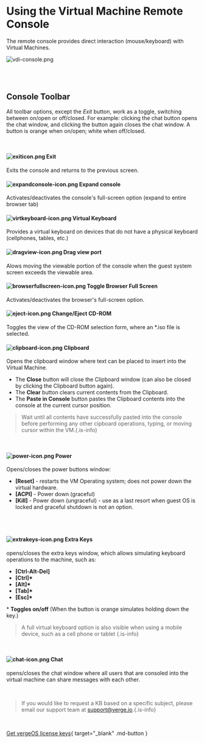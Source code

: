 

# Using the Virtual Machine Remote Console

The remote console provides direct interaction (mouse/keyboard) with Virtual Machines.
<br>

![vdi-console.png](/product-guide/screenshots/vdi-console.png)

<br>
<br>

## Console Toolbar
All toolbar options, except the *Exit* button,  work as a toggle, switching between on/open or off/closed. For example: clicking the chat button opens the chat window, and clicking the button again closes the chat window. A button is orange when on/open; white when off/closed.

<br>

#### ![exiticon.png](/product-guide/screenshots/exiticon.png) Exit
Exits the console and returns to the previous screen.
<br>

####  ![expandconsole-icon.png](/product-guide/screenshots/expandconsole-icon.png) Expand console
Activates/deactivates the console's full-screen option (expand to entire browser tab)
<br>

#### ![virtkeyboard-icon.png](/product-guide/screenshots/virtkeyboard-icon.png) Virtual Keyboard
Provides a virtual keyboard on devices that do not have a physical keyboard (cellphones, tables, etc.)
<br>

#### ![dragview-icon.png](/product-guide/screenshots/dragview-icon.png) Drag view port
Alows moving the viewable portion of the console when the guest system screen exceeds the viewable area. 
<br>

#### ![browserfullscreen-icon.png](/product-guide/screenshots/browserfullscreen-icon.png) Toggle Browser Full Screen
Activates/deactivates the browser's full-screen option.
<br>

#### ![eject-icon.png](/product-guide/screenshots/eject-icon.png) Change/Eject CD-ROM
Toggles the view of the CD-ROM selection form, where an \*.iso file is selected.
<br> 

#### ![clipboard-icon.png](/product-guide/screenshots/clipboard-icon.png) Clipboard
Opens the clipboard window where text can be placed to insert into the Virtual Machine.
   - The **Close** button will close the Clipboard window (can also be closed by clicking the Clipboard button again).
   -  The **Clear** button clears current contents from the Clipboard.
   -   The **Paste in Console** button pastes the Clipboard contents into the console at the current cursor position. 
   
> Wait until all contents have successfully pasted into the console before performing any other cipboard operations, typing, or moving cursor within the VM.{.is-info}

 <br>   
    
#### ![power-icon.png](/product-guide/screenshots/power-icon.png) Power
Opens/closes the power buttons window:
   -   **\[Reset\]** - restarts the VM Operating system; does not power down the virtual hardware.
   -   **\[ACPI\]** - Power down (graceful)
   -   **\[Kill\]** - Power down (ungraceful) - use as a last resort when guest OS is locked and graceful shutdown is not an option.
  <br>
  <br>
    
#### ![extrakeys-icon.png](/product-guide/screenshots/extrakeys-icon.png) Extra Keys
opens/closes the extra keys window, which allows simulating keyboard operations to the machine, such as:
 -   **\[Ctrl-Alt-Del\]**
 -   **\[Ctrl\]\***
 -   **\[Alt\]\***
 -   **\[Tab\]\***
 -   **\[Esc\]\***
 
  
 
\* **Toggles on/off** (When the button is orange simulates holding down the key.)
<br>

> A full virtual keyboard option is also visible when using a mobile device, such as a cell phone or tablet {.is-info}

<br> 

#### ![chat-icon.png](/product-guide/screenshots/chat-icon.png) Chat
opens/closes the chat window where all users that are consoled into the virtual machine can share messages with each other.

<br>   

   > If you would like to request a KB based on a specific subject, please email our support team at <a href="mailto:support@verge.io?subject=KB Request" target="_blank" rel="noopener noreferrer">support@verge.io.</a>{.is-info}



<br>

[Get vergeOS license keys](https://www.verge.io/test-drive){ target="_blank" .md-button }
